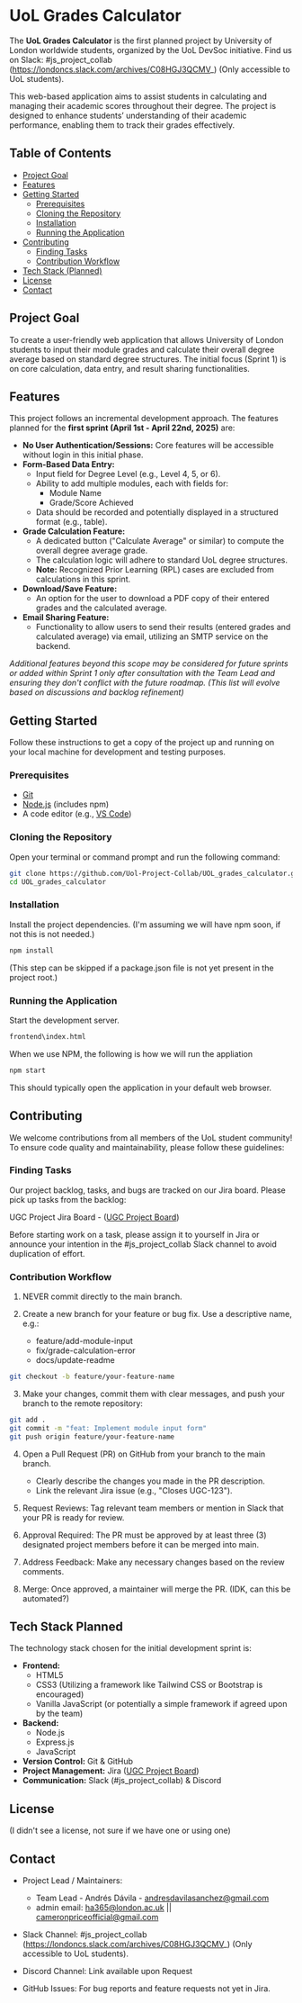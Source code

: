 # UoL Grades Calculator


The **UoL Grades Calculator** is the first planned project by University of London worldwide students, organized by the UoL DevSoc initiative. Find us on Slack: #js_project_collab (https://londoncs.slack.com/archives/C08HGJ3QCMV_) (Only accessible to UoL students).

This web-based application aims to assist students in calculating and managing their academic scores throughout their degree. The project is designed to enhance students’ understanding of their academic performance, enabling them to track their grades effectively.

## Table of Contents

-   [Project Goal](#project-goal)
-   [Features](#features)
-   [Getting Started](#getting-started)
    -   [Prerequisites](#prerequisites)
    -   [Cloning the Repository](#cloning-the-repository)
    -   [Installation](#installation)
    -   [Running the Application](#running-the-application)
-   [Contributing](#contributing)
    -   [Finding Tasks](#finding-tasks)
    -   [Contribution Workflow](#contribution-workflow)
-   [Tech Stack (Planned)](#tech-stack-planned)
-   [License](#license)
-   [Contact](#contact)

## Project Goal

To create a user-friendly web application that allows University of London students to input their module grades and calculate their overall degree average based on standard degree structures. The initial focus (Sprint 1) is on core calculation, data entry, and result sharing functionalities.

## Features

This project follows an incremental development approach. The features planned for the **first sprint (April 1st - April 22nd, 2025)** are:

*   **No User Authentication/Sessions:** Core features will be accessible without login in this initial phase.
*   **Form-Based Data Entry:**
    *   Input field for Degree Level (e.g., Level 4, 5, or 6).
    *   Ability to add multiple modules, each with fields for:
        *   Module Name
        *   Grade/Score Achieved
    *   Data should be recorded and potentially displayed in a structured format (e.g., table).
*   **Grade Calculation Feature:**
    *   A dedicated button ("Calculate Average" or similar) to compute the overall degree average grade.
    *   The calculation logic will adhere to standard UoL degree structures.
    *   **Note:** Recognized Prior Learning (RPL) cases are excluded from calculations in this sprint.
*   **Download/Save Feature:**
    *   An option for the user to download a PDF copy of their entered grades and the calculated average.
*   **Email Sharing Feature:**
    *   Functionality to allow users to send their results (entered grades and calculated average) via email, utilizing an SMTP service on the backend.

*Additional features beyond this scope may be considered for future sprints or added within Sprint 1 only after consultation with the Team Lead and ensuring they don't conflict with the future roadmap.*
*(This list will evolve based on discussions and backlog refinement)*

## Getting Started

Follow these instructions to get a copy of the project up and running on your local machine for development and testing purposes.

### Prerequisites

*   [Git](https://git-scm.com/)
*   [Node.js](https://nodejs.org/) (includes npm) 
*   A code editor (e.g., [VS Code](https://code.visualstudio.com/))

### Cloning the Repository

Open your terminal or command prompt and run the following command:

```bash
git clone https://github.com/Uol-Project-Collab/UOL_grades_calculator.git
cd UOL_grades_calculator
```


### Installation
Install the project dependencies. (I'm assuming we will have npm soon, if not this is not needed.)

```bash
npm install
```
(This step can be skipped if a package.json file is not yet present in the project root.)

### Running the Application
Start the development server. 

```bash
frontend\index.html
```
When we use NPM, the following is how we will run the appliation

```bash
npm start
```

This should typically open the application in your default web browser. 


## Contributing
We welcome contributions from all members of the UoL student community! To ensure code quality and maintainability, please follow these guidelines:

### Finding Tasks
Our project backlog, tasks, and bugs are tracked on our Jira board. Please pick up tasks from the backlog:

UGC Project Jira Board - ([UGC Project Board](https://hyderdevop.atlassian.net/jira/software/projects/UGC/boards/34/backlog))

Before starting work on a task, please assign it to yourself in Jira or announce your intention in the #js_project_collab Slack channel to avoid duplication of effort.

### Contribution Workflow
1. NEVER commit directly to the main branch.

2. Create a new branch for your feature or bug fix. Use a descriptive name, e.g.:

	* feature/add-module-input
	* fix/grade-calculation-error
	* docs/update-readme

```bash
git checkout -b feature/your-feature-name
```


3. Make your changes, commit them with clear messages, and push your branch to the remote repository:
```bash
git add .
git commit -m "feat: Implement module input form"
git push origin feature/your-feature-name
```


4. Open a Pull Request (PR) on GitHub from your branch to the main branch.
	- Clearly describe the changes you made in the PR description.
	- Link the relevant Jira issue (e.g., "Closes UGC-123").

5. Request Reviews: Tag relevant team members or mention in Slack that your PR is ready for review.
6. Approval Required: The PR must be approved by at least three (3) designated project members before it can be merged into main.
7. Address Feedback: Make any necessary changes based on the review comments.
8. Merge: Once approved, a maintainer will merge the PR. (IDK, can this be automated?)


## Tech Stack Planned

The technology stack chosen for the initial development sprint is:

*   **Frontend:**
    *   HTML5
    *   CSS3 (Utilizing a framework like Tailwind CSS or Bootstrap is encouraged)
    *   Vanilla JavaScript (or potentially a simple framework if agreed upon by the team)
*   **Backend:**
    *   Node.js
    *   Express.js
    *   JavaScript
*   **Version Control:** Git & GitHub
*   **Project Management:** Jira ([UGC Project Board](https://hyderdevop.atlassian.net/jira/software/projects/UGC/boards/34/backlog))
*   **Communication:** Slack (#js_project_collab) & Discord 


## License
(I didn't see a license, not sure if we have one or using one)

## Contact
- Project Lead / Maintainers:  
	- Team Lead - Andrés Dávila - andresdavilasanchez@gmail.com
	- admin email: ha365@london.ac.uk || cameronpriceofficial@gmail.com

- Slack Channel: #js_project_collab (https://londoncs.slack.com/archives/C08HGJ3QCMV_) (Only accessible to UoL students). 
- Discord Channel: Link available upon Request
- GitHub Issues: For bug reports and feature requests not yet in Jira.